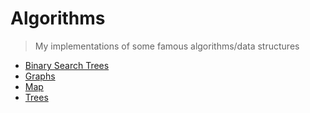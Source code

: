 # Algorithms
> My implementations of some famous algorithms/data structures
- [Binary Search Trees](/binary-search-trees)
- [Graphs](/graphs)
- [Map](/map)
- [Trees](/trees)

